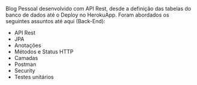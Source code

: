 Blog Pessoal desenvolvido com API Rest, desde a definição das tabelas do banco de dados até o Deploy no HerokuApp. Foram abordados os seguintes assuntos até aqui (Back-End):
- API Rest
- JPA
- Anotações
- Métodos e Status HTTP
- Camadas
- Postman
- Security
- Testes unitários
